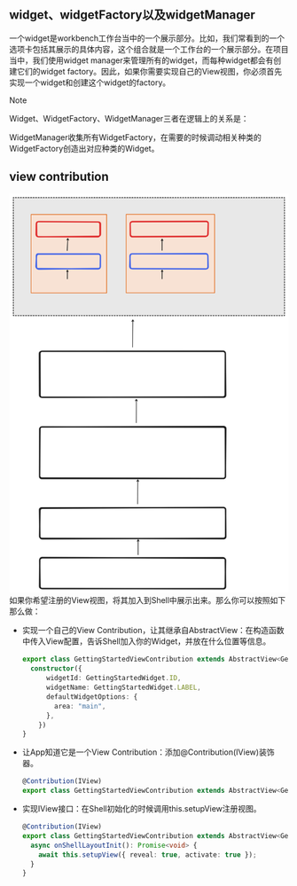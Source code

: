 ## widget、widgetFactory以及widgetManager
一个widget是workbench工作台当中的一个展示部分。比如，我们常看到的一个选项卡包括其展示的具体内容，这个组合就是一个工作台的一个展示部分。在项目当中，我们使用widget manager来管理所有的widget，而每种widget都会有创建它们的widget factory。因此，如果你需要实现自己的View视图，你必须首先实现一个widget和创建这个widget的factory。

> [!NOTE]
>
> Widget、WidgetFactory、WidgetManager三者在逻辑上的关系是：
>
> WidgetManager收集所有WidgetFactory，在需要的时候调动相关种类的WidgetFactory创造出对应种类的Widget。



## view contribution

![img](../assets//view-contribution.svg)
如果你希望注册的View视图，将其加入到Shell中展示出来。那么你可以按照如下那么做：
- 实现一个自己的View Contribution，让其继承自AbstractView：在构造函数中传入View配置，告诉Shell加入你的Widget，并放在什么位置等信息。
  
  ```ts
  export class GettingStartedViewContribution extends AbstractView<GettingStartedWidget> {
    constructor({
        widgetId: GettingStartedWidget.ID,
        widgetName: GettingStartedWidget.LABEL,
        defaultWidgetOptions: {
          area: "main",
        },
      })
  }
  ```
  
- 让App知道它是一个View Contribution：添加@Contribution(IView)装饰器。
  
  ```ts
  @Contribution(IView)
  export class GettingStartedViewContribution extends AbstractView<GettingStartedWidget> {}
  ```
  
- 实现IView接口：在Shell初始化的时候调用this.setupView注册视图。

  ```ts
  @Contribution(IView)
  export class GettingStartedViewContribution extends AbstractView<GettingStartedWidget> implements IView {
    async onShellLayoutInit(): Promise<void> {
      await this.setupView({ reveal: true, activate: true });
    }
  }
  ```
